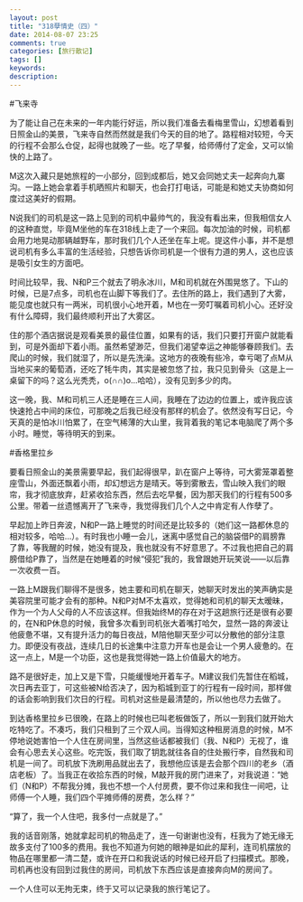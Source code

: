 ```yaml
---
layout: post
title: "318孽情史（四）"
date: 2014-08-07 23:25
comments: true
categories: [旅行散记]
tags: []
keywords: 
description: 
---
```

#飞来寺

为了能让自己在未来的一年内能行好运，所以我们准备去看梅里雪山，幻想着看到日照金山的美景，飞来寺自然而然就是我们今天的目的地了。路程相对较短，今天的行程不会那么仓促，起得也就晚了一些。吃了早餐，给师傅付了定金，又可以愉快的上路了。

M这次入藏只是她旅程的一小部分，回到成都后，她又会同她丈夫一起奔向九寨沟。一路上她会拿着手机晒照片和聊天，也会打打电话，可能是和她丈夫协商如何度过这美好的假期。

N说我们的司机是这一路上见到的司机中最帅气的，我没有看出来，但我相信女人的这种直觉，毕竟M坐他的车在318线上走了一个来回。每次加油的时候，司机都会用力地晃动那辆越野车，那时我们几个人还坐在车上呢。提这件小事，并不是想说司机有多么丰富的生活经验，只想告诉你司机是一个很有力道的男人，这也应该是吸引女生的方面吧。

时间比较早，我、N和P三个就去了明永冰川，M和司机就在外围晃悠了。下山的时候，已是7点多，司机也在山脚下等我们了。去住所的路上，我们遇到了大雾，能见度也就只有一两米，司机很小心地开着，M也在一旁叮嘱着司机小心。还好没有什么障碍，我们最终顺利开出了大雾区。

<!--more-->
住的那个酒店据说是观看美景的最佳位置，如果有的话，我们只要打开窗户就能看到，可是外面却下着小雨。虽然希望渺茫，但我们渴望幸运之神能够眷顾我们。去爬山的时候，我们就湿了，所以是先洗澡。这地方的夜晚有些冷，幸亏喝了点M从当地买来的葡萄酒，还吃了牦牛肉，其实是被忽悠了拉，我只见到骨头（这是上一桌留下的吗？这么光秃秃，o(∩∩)o...哈哈），没有见到多少的肉。

这一晚，我、M和司机三人还是睡在三人间，我睡在了边边的位置上，或许我应该快速抢占中间的床位，可那晚之后我已经没有那样的机会了。依然没有写日记，今天真的是怕冰川怕累了，在空气稀薄的大山里，我背着我的笔记本电脑爬了两个多小时。睡觉，等待明天的到来。


#香格里拉乡

要看日照金山的美景需要早起，我们起得很早，趴在窗户上等待，可大雾笼罩着整座雪山，外面还飘着小雨，却幻想远方是晴天。等到雾散去，雪山映入我们的眼帘，我才彻底放弃，赶紧收拾东西，然后去吃早餐，因为那天我们的行程有500多公里。带着一丝遗憾离开了飞来寺，我觉得我们几个人之中肯定有人作孽了。

早起加上昨日奔波，N和P一路上睡觉的时间还是比较多的（她们这一路都休息的相对较多，哈哈...）。有时我也小睡一会儿，迷离中感觉自己的脑袋借P的肩膀靠了靠，等我醒的时候，她没有提及，我也就没有不好意思了。不过我也把自己的肩膀借给P靠了，当然是在她睡着的时候“侵犯”我的，我曾跟她开玩笑说——以后靠一次收费一百。

一路上M跟我们聊得不是很多，她主要和司机在聊天，她聊天时发出的笑声确实是美容院里可能才会有的那种。N和P对M不太喜欢，觉得她和司机的聊天太暧昧，作为一个为人父母的人不应该这样。但我始终M的存在对于这趟旅行还是很有必要的，在N和P休息的时候，我曾多次看到司机张大着嘴打哈欠，显然一路的奔波让他疲惫不堪，又有提升活力的每日夜战，M陪他聊天至少可以分散他的部分注意力。即便没有夜战，连续几日的长途集中注意力开车也是会让一个男人疲惫的。在这一点上，M是一个功臣，这也是我觉得她一路上价值最大的地方。

路不是很好走，加上又是下雪，只能缓慢地开着车子。M建议我们先暂住在稻城，次日再去亚丁，可这些被N给否决了，因为稻城到亚丁的行程有一段时间，那样做的话会影响到我们次日的行程。司机对这些是最清楚的，所以他也尽力去做了。

到达香格里拉乡已很晚，在路上的时候也已叫老板做饭了，所以一到我们就开始大吃特吃了。不凑巧，我们只租到了三个双人间。当得知这种租房消息的时候，M不停地说她害怕一个人住在房间里，当然这些话都被我们（我、N和P）无视了，谁会有心思去关心这些。吃完饭，我们取了钥匙就往各自的住处搬行李，自然我和司机是一间了。司机放下洗刷用品就出去了，我想他应该是去会那个四川的老乡（酒店老板）了。当我正在收拾东西的时候，M敲开我的房门进来了，对我说道：“她们（N和P）不帮我分摊，我也不想一个人付房费，要不你过来和我住一间吧，让师傅一个人睡，我们四个平摊师傅的房费，怎么样？”

“算了，我一个人住吧，我多付一点就是了。”

我的话音刚落，她就拿起司机的物品走了，连一句谢谢也没有，枉我为了她无缘无故多支付了100多的费用。我也不知道为何她的眼神是如此的犀利，连司机摆放的物品在哪里都一清二楚，或许在开口和我说话的时候已经开启了扫描模式。那晚，司机再也没有回到过我住的房间，司机放下东西应该是直接奔向M的房间了。

一个人住可以无拘无束，终于又可以记录我的旅行笔记了。